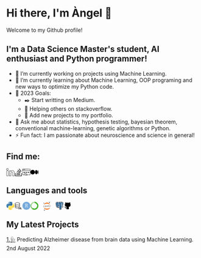 # Hi there, I'm Àngel 👋

Welcome to my Github profile!

## I'm a Data Science Master's student, AI enthusiast and Python programmer!

- 🔭 I’m currently working on projects using Machine Learning.
- 🌱 I’m currently learning about Machine Learning, OOP programing and new ways to optimize my Python code.
- :goal_net: 2023 Goals:
  - :black_nib: Start writting on Medium.
  - 🤝 Helping others on stackoverflow.
  - :floppy_disk: Add new projects to my portfolio.
- 💬 Ask me about statistics, hypothesis testing, bayesian theorem, conventional machine-learning, genetic algorithms or Python.
- ⚡ Fun fact: I am passionate about neuroscience and science in general!

## Find me:

<a href="https://www.linkedin.com/in/angelbujalanceg"><img align="left" src="https://raw.githubusercontent.com/angelbujalance/angelbujalance/main/images/linkedin.png" alt="Angel | LinkedIn" width="21px"/></a>
<a href="https://stackoverflow.com/users/19666367/angel-bujalance"><img align="left" src="https://raw.githubusercontent.com/angelbujalance/angelbujalance/main/images/stack-overflow.png" alt="Angel | Stack Overflow" width="21px"/></a>
<a href="https://www.linkedin.com/in/angelbujalanceg"><img align="left" src="https://raw.githubusercontent.com/angelbujalance/angelbujalance/main/images/internet.png" alt="Angel | Web" width="21px"/></a>
<a href="https://medium.com/@angelbujalanceg"><img align="left" src="https://raw.githubusercontent.com/angelbujalance/angelbujalance/main/images/medium.png" alt="Angel | Medium" width="21px"/></a>
<br />

## Languages and tools


<img align="left" src="https://raw.githubusercontent.com/angelbujalance/angelbujalance/main/images/python.png" width="21px"/></a>
<img align="left" src="https://raw.githubusercontent.com/angelbujalance/angelbujalance/main/images/sql-server.png" width="21px"/></a>
<img align="left" src="https://raw.githubusercontent.com/angelbujalance/angelbujalance/main/images/r.png" width="21px"/></a>
<img align="left" src="https://raw.githubusercontent.com/angelbujalance/angelbujalance/main/images/anaconda.png" width="21px"/></a>
<img align="left" src="https://raw.githubusercontent.com/angelbujalance/angelbujalance/main/images/jupyter.png" width="45px"/></a>
<img align="left" src="https://raw.githubusercontent.com/angelbujalance/angelbujalance/main/images/postgre.png" width="21px"/></a>
<img align="left" src="https://raw.githubusercontent.com/angelbujalance/angelbujalance/main/images/github.png" width="21px"/></a>

<br />



## My Latest Projects

[1.:stethoscope:](https://github.com/angelbujalance/Alzhemier-Classification) Predicting Alzheimer disease from brain data using Machine Learning. 2nd August 2022
    
<!--START_SECTION:activity-->
<!--END_SECTION:activity-->
